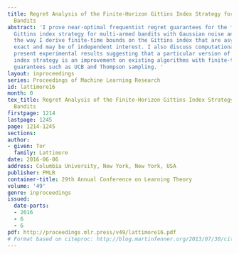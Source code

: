 ```yaml
---
title: Regret Analysis of the Finite-Horizon Gittins Index Strategy for Multi-Armed
  Bandits
abstract: 'I prove near-optimal frequentist regret guarantees for the finite-horizon
  Gittins index strategy for multi-armed bandits with Gaussian noise and prior. Along
  the way I derive finite-time bounds on the Gittins index that are asymptotically
  exact and may be of independent interest. I also discuss computational issues and
  present experimental results suggesting that a particular version of the Gittins
  index strategy is an improvement on existing algorithms with finite-time regret
  guarantees such as UCB and Thompson sampling. '
layout: inproceedings
series: Proceedings of Machine Learning Research
id: lattimore16
month: 0
tex_title: Regret Analysis of the Finite-Horizon Gittins Index Strategy for Multi-Armed
  Bandits
firstpage: 1214
lastpage: 1245
page: 1214-1245
sections: 
author:
- given: Tor
  family: Lattimore
date: 2016-06-06
address: Columbia University, New York, New York, USA
publisher: PMLR
container-title: 29th Annual Conference on Learning Theory
volume: '49'
genre: inproceedings
issued:
  date-parts:
  - 2016
  - 6
  - 6
pdf: http://proceedings.mlr.press/v49/lattimore16.pdf
# Format based on citeproc: http://blog.martinfenner.org/2013/07/30/citeproc-yaml-for-bibliographies/
---
```

